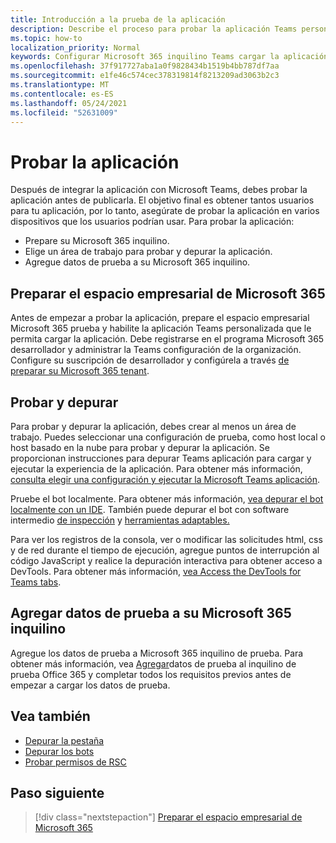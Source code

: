 ```yaml
---
title: Introducción a la prueba de la aplicación
description: Describe el proceso para probar la aplicación Teams personalizada en Microsoft 365
ms.topic: how-to
localization_priority: Normal
keywords: Configurar Microsoft 365 inquilino Teams cargar la aplicación de prueba
ms.openlocfilehash: 37f917727aba1a0f9828434b1519b4bb787df7aa
ms.sourcegitcommit: e1fe46c574cec378319814f8213209ad3063b2c3
ms.translationtype: MT
ms.contentlocale: es-ES
ms.lasthandoff: 05/24/2021
ms.locfileid: "52631009"
---
```

# <a name="test-your-app"></a>Probar la aplicación

Después de integrar la aplicación con Microsoft Teams, debes probar la aplicación antes de publicarla. El objetivo final es obtener tantos usuarios para tu aplicación, por lo tanto, asegúrate de probar la aplicación en varios dispositivos que los usuarios podrían usar. Para probar la aplicación:

* Prepare su Microsoft 365 inquilino.
* Elige un área de trabajo para probar y depurar la aplicación.
* Agregue datos de prueba a su Microsoft 365 inquilino.

## <a name="prepare-your-microsoft-365-tenant"></a>Preparar el espacio empresarial de Microsoft 365

Antes de empezar a probar la aplicación, prepare el espacio empresarial Microsoft 365 prueba y habilite la aplicación Teams personalizada que le permita cargar la aplicación. Debe registrarse en el programa Microsoft 365 desarrollador y administrar la Teams configuración de la organización. Configure su suscripción de desarrollador y configúrela a través [de preparar su Microsoft 365 tenant](~/concepts/build-and-test/prepare-your-o365-tenant.md).

## <a name="test-and-debug"></a>Probar y depurar

Para probar y depurar la aplicación, debes crear al menos un área de trabajo. Puedes seleccionar una configuración de prueba, como host local o host basado en la nube para probar y depurar la aplicación. Se proporcionan instrucciones para depurar Teams aplicación para cargar y ejecutar la experiencia de la aplicación. Para obtener más información, [consulta elegir una configuración y ejecutar la Microsoft Teams aplicación](~/concepts/build-and-test/debug.md).

Pruebe el bot localmente. Para obtener más información, [vea depurar el bot localmente con un IDE](~/bots/how-to/debug/locally-with-an-ide.md). También puede depurar el bot con software intermedio [de inspección](/azure/bot-service/bot-service-debug-inspection-middleware?view=azure-bot-service-4.0&tabs=csharp&preserve-view=true) y [herramientas adaptables.](/azure/bot-service/bot-service-debug-adaptive-tools?view=azure-bot-service-4.0&preserve-view=true) 

Para ver los registros de la consola, ver o modificar las solicitudes html, css y de red durante el tiempo de ejecución, agregue puntos de interrupción al código JavaScript y realice la depuración interactiva para obtener acceso a DevTools. Para obtener más información, [vea Access the DevTools for Teams tabs](~/tabs/how-to/developer-tools.md). 

## <a name="add-test-data-to-your-microsoft-365-tenant"></a>Agregar datos de prueba a su Microsoft 365 inquilino

Agregue los datos de prueba a Microsoft 365 inquilino de prueba. Para obtener más información, vea [Agregar](~/concepts/build-and-test/test-data.md)datos de prueba al inquilino de prueba Office 365 y completar todos los requisitos previos antes de empezar a cargar los datos de prueba.

## <a name="see-also"></a>Vea también

* [Depurar la pestaña](~/tabs/how-to/developer-tools.md)
* [Depurar los bots](~/bots/how-to/debug/locally-with-an-ide.md)
* [Probar permisos de RSC](~/graph-api/rsc/test-resource-specific-consent.md)

## <a name="next-step"></a>Paso siguiente

> [!div class="nextstepaction"]
> [Preparar el espacio empresarial de Microsoft 365](~/concepts/build-and-test/prepare-your-o365-tenant.md)
